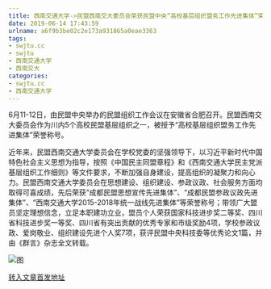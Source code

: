 ```yaml
---
title: 西南交通大学->民盟西南交大委员会荣获民盟中央“高校基层组织盟务工作先进集体”荣誉称号 | swjtu.cc
date: 2019-06-14 17:43:59
urlname: a6f9b3be02c2e173a931865a0eae3363
tags: 
- swjtu.cc
- swjtu
- 西南交通大学
- 西南交大
categories:
- swjtu.cc
- 西南交通大学
---
```



6月11-12日，由民盟中央举办的民盟组织工作会议在安徽省合肥召开。民盟西南交大委员会作为川内5个高校民盟基层组织之一，被授予“高校基层组织盟务工作先进集体”荣誉称号。

近年来，民盟西南交通大学委员会在学校党委的坚强领导下，以习近平新时代中国特色社会主义思想为指导，按照《中国民主同盟章程》和《西南交通大学民主党派基层组织工作细则》等文件要求，不断加强自身建设，提高组织的凝聚力和向心力。民盟西南交通大学委员会在思想建设、组织建设、参政议政、社会服务方面均取得可喜成绩，先后荣获“成都民盟思想宣传先进集体”、“成都民盟参政议政先进集体”、“西南交通大学2015-2018年统一战线先进集体”等荣誉称号；带领广大盟员坚定理想信念，立足本职建功立业，盟员个人荣获国家科技进步奖二等奖、四川省科技进步奖一等奖、四川省有突出贡献的优秀专家和市级奖励4项，学校参政议政、爱岗敬业、组织建设先进个人奖7项，获评民盟中央科技委等优秀论文1篇，并由《群言》杂志全文转载。



![图](https://news.swjtu.edu.cn/upload/201906/14/201906141629080968.jpg)

[转入文章首发地址](https://news.swjtu.edu.cn/shownews-18543.shtml)